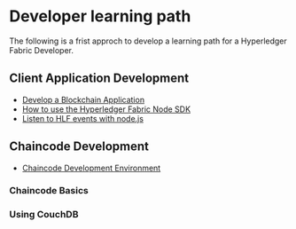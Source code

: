 # Developer learning path
The following is a frist approch to develop a learning path for a Hyperledger Fabric Developer.

## Client Application Development
- [Develop a Blockchain Application](./developAnApplication.md)
- [How to use the Hyperledger Fabric Node SDK](./nodeSdk/index.md)
- [Listen to HLF events with node.js](./eventListening.md)

## Chaincode Development
- [Chaincode Development Environment](./chaincodeDevEnv.md)

### Chaincode Basics

### Using CouchDB



